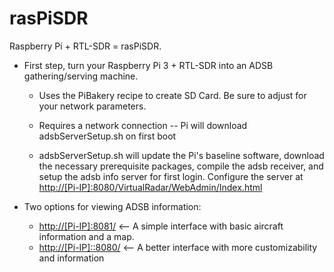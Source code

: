 # rasPiSDR
Raspberry Pi + RTL-SDR = rasPiSDR.

- First step, turn your Raspberry Pi 3 + RTL-SDR into an ADSB gathering/serving machine.

    - Uses the PiBakery recipe to create SD Card.  Be sure to adjust for your network parameters.

    - Requires a network connection -- Pi will download adsbServerSetup.sh on first boot

    - adsbServerSetup.sh will update the Pi's baseline software, download the necessary prerequisite packages, compile the adsb receiver, and setup the adsb info server for first login.  Configure the server at <http://[Pi-IP]:8080/VirtualRadar/WebAdmin/Index.html>

- Two options for viewing ADSB information:
    - <http://[Pi-IP]:8081/> <-- A simple interface with basic aircraft information and a map.
    - <http://[Pi-IP]::8080/> <-- A better interface with more customizability and information
